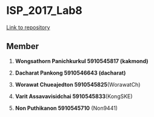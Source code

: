 # ISP_2017_Lab8



[Link to repository](https://github.com/kakmond/ISP_2017_Lab8)

## Member


1. **Wongsathorn Panichkurkul 5910545817 (kakmond)** </br>

2. **Dacharat Pankong 5910546643 (dacharat)** </br>

3. **Worawat Chueajedton 5910545825**(WorawatCh) </br>

4. **Varit Assavavisidchai 5910545833**(KongSKE) </br>

5. **Non Puthikanon 5910545710** (Non9441)</br>